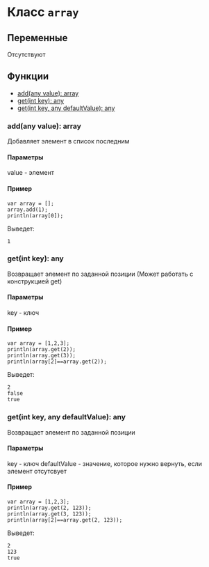 # Класс `array`

## Переменные 
Отсутствуют

## Функции
- [add(any value): array](https://github.com/KayJamLang/core/blob/main/docs/ru/classes/array.md#addany-value-array)
- [get(int key): any](https://github.com/KayJamLang/core/blob/main/docs/ru/classes/array.md#getint-key-any)
- [get(int key, any defaultValue): any](https://github.com/KayJamLang/core/blob/main/docs/ru/classes/array.md#getint-key-any-defaultvalue-any)

### add(any value): array
Добавляет элемент в список последним

#### Параметры 
value - элемент

#### Пример
```
var array = [];
array.add(1);
println(array[0]);
```

Выведет:
```
1
```

### get(int key): any
Возвращает элемент по заданной позиции (Может работать с конструкцией get)

#### Параметры 
key - ключ

#### Пример
```
var array = [1,2,3];
println(array.get(2));
println(array.get(3));
println(array[2]==array.get(2));
```

Выведет:
```
2
false
true
```

### get(int key, any defaultValue): any
Возвращает элемент по заданной позиции

#### Параметры 
key - ключ
defaultValue - значение, которое нужно вернуть, если элемент отсутсвует

#### Пример
```
var array = [1,2,3];
println(array.get(2, 123));
println(array.get(3, 123));
println(array[2]==array.get(2, 123));
```

Выведет:
```
2
123
true
```
